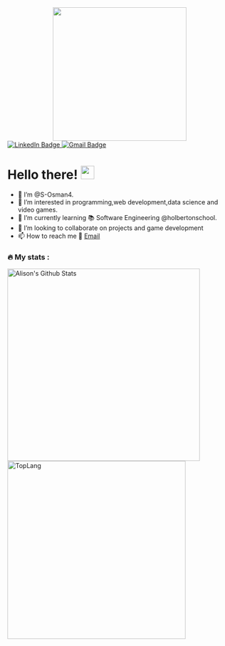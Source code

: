 
<div id="header" align="center">
  <img src="https://media.giphy.com/media/WFZvB7VIXBgiz3oDXE/giphy.gif" width="300"/>
</div>

<div id="badges">
  <a href="your-linkedin-URL">
    <img src="https://img.shields.io/badge/LinkedIn-blue?style=for-the-badge&logo=linkedin&logoColor=white" alt="LinkedIn Badge"/>
  </a>
  <a href="osmanshamso@gmail.com">
    <img src="https://img.shields.io/badge/Gmail-red?style=for-the-badge&logo=gmail&logoColor=white" alt="Gmail Badge"/>
  </a>
</div>

<img src="https://komarev.com/ghpvc/?username=S-Osman4&style=flat-square&color=blue" alt=""/>

<h1>
  Hello there!
  <img src="https://media.giphy.com/media/hvRJCLFzcasrR4ia7z/giphy.gif" width="30px"/>
</h1>

- 👋 I’m @S-Osman4.
- 👀 I’m interested in programming,web development,data science and video games.
- 🌱 I’m currently learning :books: Software Engineering @holbertonschool.
- 💞️ I’m looking to collaborate on projects and game development
- 📫 How to reach me :email: [Email](osmanshamso004@gmail.com)

### :fire: My stats :

<a><img width="432" img align="left" alt="Alison's Github Stats" src="https://github-readme-stats.vercel.app/api?username=S-Osman4&show_icons=true&theme=gotham" class="responsive" />
</a>
<a><img width="400" img align="center" alt="TopLang" src="https://github-readme-stats.vercel.app/api/top-langs/?username=S-Osman4&layout=compact&hide=html&theme=gotham" class="responsive"/></a>

